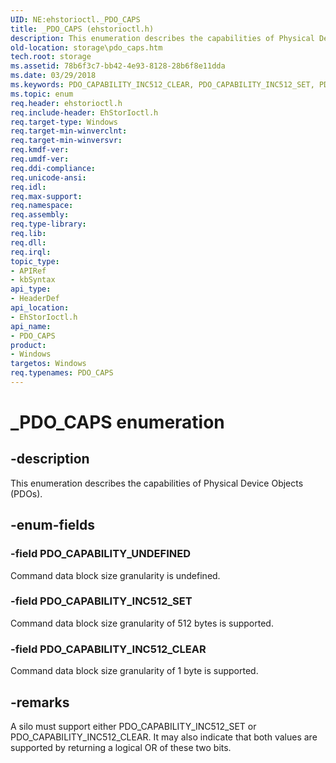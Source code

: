 ```yaml
---
UID: NE:ehstorioctl._PDO_CAPS
title: _PDO_CAPS (ehstorioctl.h)
description: This enumeration describes the capabilities of Physical Device Objects (PDOs).
old-location: storage\pdo_caps.htm
tech.root: storage
ms.assetid: 78b6f3c7-bb42-4e93-8128-28b6f8e11dda
ms.date: 03/29/2018
ms.keywords: PDO_CAPABILITY_INC512_CLEAR, PDO_CAPABILITY_INC512_SET, PDO_CAPABILITY_UNDEFINED, PDO_CAPS, PDO_CAPS enumeration [Storage Devices], _PDO_CAPS, ehstorioctl/PDO_CAPABILITY_INC512_CLEAR, ehstorioctl/PDO_CAPABILITY_INC512_SET, ehstorioctl/PDO_CAPABILITY_UNDEFINED, ehstorioctl/PDO_CAPS, storage.pdo_caps, structs-silo_bb81f7e7-c317-4937-87de-b38832944fe5.xml
ms.topic: enum
req.header: ehstorioctl.h
req.include-header: EhStorIoctl.h
req.target-type: Windows
req.target-min-winverclnt: 
req.target-min-winversvr: 
req.kmdf-ver: 
req.umdf-ver: 
req.ddi-compliance: 
req.unicode-ansi: 
req.idl: 
req.max-support: 
req.namespace: 
req.assembly: 
req.type-library: 
req.lib: 
req.dll: 
req.irql: 
topic_type:
- APIRef
- kbSyntax
api_type:
- HeaderDef
api_location:
- EhStorIoctl.h
api_name:
- PDO_CAPS
product:
- Windows
targetos: Windows
req.typenames: PDO_CAPS
---
```


# _PDO_CAPS enumeration


## -description


This enumeration describes the capabilities of Physical Device Objects (PDOs).


## -enum-fields




### -field PDO_CAPABILITY_UNDEFINED

Command data block size granularity is undefined.


### -field PDO_CAPABILITY_INC512_SET

Command data block size granularity of 512 bytes is supported.


### -field PDO_CAPABILITY_INC512_CLEAR

Command data block size granularity of 1 byte is supported.


## -remarks



A silo must support either PDO_CAPABILITY_INC512_SET or PDO_CAPABILITY_INC512_CLEAR. It may also indicate that both values are supported by returning a logical OR of these two bits.



